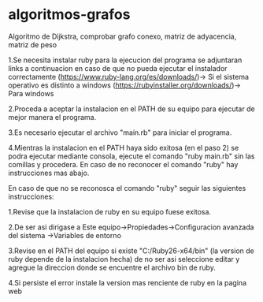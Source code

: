 # algoritmos-grafos
Algoritmo de Dijkstra, comprobar grafo conexo, matriz de adyacencia, matriz de peso

1.Se necesita instalar ruby para la ejecucion del programa
se adjuntaran links a continuacion en caso de que no pueda ejecutar el instalador correctamente 
	(https://www.ruby-lang.org/es/downloads/)-> Si el sistema operativo es distinto a windows
	(https://rubyinstaller.org/downloads/)-> Para windows

2.Proceda a aceptar la instalacion en el PATH de su equipo para ejecutar de mejor manera el programa.

3.Es necesario ejecutar el archivo "main.rb" para iniciar el programa. 

4.Mientras la instalacion en el PATH haya sido exitosa (en el paso 2) se podra ejecutar 
mediante consola, ejecute el comando "ruby main.rb" sin las comillas y
procedera. En caso de no reconocer el comando "ruby" hay instrucciones mas abajo.






En caso de que no se reconosca el comando "ruby" seguir las siguientes instrucciones:

1.Revise que la instalacion de ruby en su equipo fuese exitosa.

2.De ser asi dirigase a Este equipo->Propiedades->Configuracion avanzada del sistema
->Variables de entorno

3.Revise en el PATH del equipo si existe "C:/Ruby26-x64/bin" (la version de ruby depende de la
instalacion hecha) de no ser asi seleccione editar y agregue la direccion donde se encuentre el
archivo bin de ruby.

4.Si persiste el error instale la version mas renciente de ruby en la pagina web

